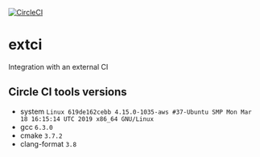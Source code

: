 [![CircleCI](https://circleci.com/gh/aexg/extci/tree/master.svg?style=svg)](https://circleci.com/gh/aexg/extci/tree/master)

# extci
Integration with an external CI

## Circle CI tools versions

- system `Linux 619de162cebb 4.15.0-1035-aws #37-Ubuntu SMP Mon Mar 18 16:15:14 UTC 2019 x86_64 GNU/Linux`
- gcc `6.3.0`
- cmake `3.7.2`
- clang-format `3.8`
